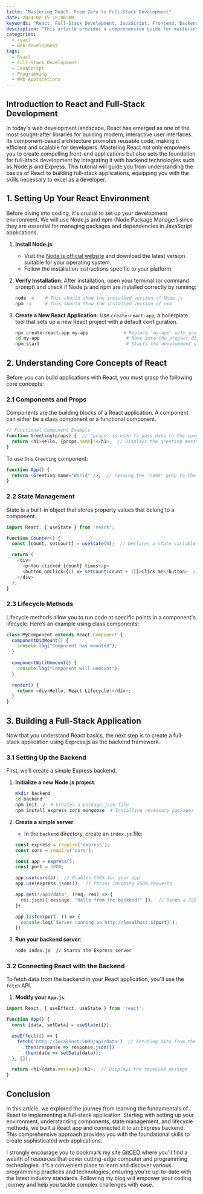 ```yaml
---
title: "Mastering React: From Zero to Full-Stack Development"
date: 2024-02-15 10:00:00
keywords: "React, Full-Stack Development, JavaScript, Frontend, Backend, Web Development"
description: "This article provides a comprehensive guide for mastering React, aimed at taking you from a beginner level to full-stack development. It covers essential React concepts, best practices, and practical examples, along with guidance on backend technologies that complement your React skills. You will learn how to build dynamic user interfaces and how to integrate them with backend services, ensuring you have a complete understanding of full-stack development. Ideal for developers wanting a solid foundation in React and the skills required to develop sophisticated web applications."
categories:
  - react
  - web development
tags:
  - React
  - Full-Stack Development
  - JavaScript
  - Programming
  - Web Applications
---
```


## Introduction to React and Full-Stack Development

In today's web development landscape, React has emerged as one of the most sought-after libraries for building modern, interactive user interfaces. Its component-based architecture promotes reusable code, making it efficient and scalable for developers. Mastering React not only empowers you to create compelling front-end applications but also sets the foundation for full-stack development by integrating it with backend technologies such as Node.js and Express. This tutorial will guide you from understanding the basics of React to building full-stack applications, equipping you with the skills necessary to excel as a developer. 

<!-- more -->

## 1. Setting Up Your React Environment

Before diving into coding, it's crucial to set up your development environment. We will use Node.js and npm (Node Package Manager) since they are essential for managing packages and dependencies in JavaScript applications.

1. **Install Node.js**:
   - Visit the [Node.js official website](https://nodejs.org) and download the latest version suitable for your operating system.
   - Follow the installation instructions specific to your platform.

2. **Verify Installation**:
   After installation, open your terminal (or command prompt) and check if Node.js and npm are installed correctly by running:
   ```bash
   node -v    # This should show the installed version of Node.js
   npm -v     # This should show the installed version of npm
   ```

3. **Create a New React Application**:
   Use `create-react-app`, a boilerplate tool that sets up a new React project with a default configuration.
   ```bash
   npx create-react-app my-app             # Replace 'my-app' with your desired project name
   cd my-app                                # Move into the project directory
   npm start                                # Starts the development server
   ```

## 2. Understanding Core Concepts of React

Before you can build applications with React, you must grasp the following core concepts:

### 2.1 Components and Props

Components are the building blocks of a React application. A component can either be a class component or a functional component. 

```javascript
// Functional Component Example
function Greeting(props) {  // 'props' is used to pass data to the component
  return <h1>Hello, {props.name}!</h1>;  // Displays the greeting message
}
```

To use this `Greeting` component:
```javascript
function App() {
  return <Greeting name="World" />;  // Passing the 'name' prop to the Greeting component
}
```

### 2.2 State Management

State is a built-in object that stores property values that belong to a component. 

```javascript
import React, { useState } from 'react';

function Counter() {
  const [count, setCount] = useState(0);  // Declares a state variable 'count'

  return (
    <div>
      <p>You clicked {count} times</p>
      <button onClick={() => setCount(count + 1)}>Click me</button>  // Updates 'count' when clicked
    </div>
  );
}
```

### 2.3 Lifecycle Methods

Lifecycle methods allow you to run code at specific points in a component's lifecycle. Here’s an example using class components:

```javascript
class MyComponent extends React.Component {
  componentDidMount() {
    console.log("Component has mounted");
  }
  
  componentWillUnmount() {
    console.log("Component will unmount");
  }

  render() {
    return <div>Hello, React Lifecycle!</div>;
  }
}
```

## 3. Building a Full-Stack Application

Now that you understand React basics, the next step is to create a full-stack application using Express.js as the backend framework.

### 3.1 Setting Up the Backend

First, we’ll create a simple Express backend.

1. **Initialize a new Node.js project**:
   ```bash
   mkdir backend
   cd backend
   npm init -y  # Creates a package.json file
   npm install express cors mongoose  # Installing necessary packages
   ```

2. **Create a simple server**:
   - In the `backend` directory, create an `index.js` file:
   ```javascript
   const express = require('express');
   const cors = require('cors');
   
   const app = express();
   const port = 5000;

   app.use(cors());  // Enables CORS for your app
   app.use(express.json());  // Parses incoming JSON requests

   app.get('/api/data', (req, res) => {
     res.json({ message: "Hello from the backend!" });  // Sends a JSON response
   });

   app.listen(port, () => {
     console.log(`Server running on http://localhost:${port}`);
   });
   ```

3. **Run your backend server**:
   ```bash
   node index.js  // Starts the Express server
   ```

### 3.2 Connecting React with the Backend

To fetch data from the backend in your React application, you'll use the `fetch` API.

1. **Modify your `App.js`**:
```javascript
import React, { useEffect, useState } from 'react';

function App() {
  const [data, setData] = useState({});

  useEffect(() => {
    fetch('http://localhost:5000/api/data')  // Fetching data from the backend
      .then(response => response.json())
      .then(data => setData(data));
  }, []);

  return <h1>{data.message}</h1>;  // Displays the received message
}
```

## Conclusion

In this article, we explored the journey from learning the fundamentals of React to implementing a full-stack application. Starting with setting up your environment, understanding components, state management, and lifecycle methods, we built a React app and connected it to an Express backend. This comprehensive approach provides you with the foundational skills to create sophisticated web applications.

I strongly encourage you to bookmark my site [GitCEO](https://gitceo.com) where you'll find a wealth of resources that cover cutting-edge computer and programming technologies. It's a convenient place to learn and discover various programming practices and technologies, ensuring you're up-to-date with the latest industry standards. Following my blog will empower your coding journey and help you tackle complex challenges with ease.